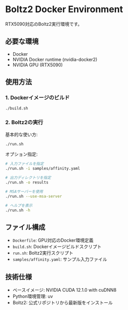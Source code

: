 # Boltz2 Docker Environment

RTX5090対応のBoltz2実行環境です。

## 必要な環境

- Docker
- NVIDIA Docker runtime (nvidia-docker2)
- NVIDIA GPU (RTX5090)

## 使用方法

### 1. Dockerイメージのビルド

```bash
./build.sh
```

### 2. Boltz2の実行

基本的な使い方:
```bash
./run.sh
```

オプション指定:
```bash
# 入力ファイルを指定
./run.sh -i samples/affinity.yaml

# 出力ディレクトリを指定
./run.sh -o results

# MSAサーバーを使用
./run.sh --use-msa-server

# ヘルプを表示
./run.sh -h
```

## ファイル構成

- `Dockerfile`: GPU対応のDocker環境定義
- `build.sh`: Dockerイメージビルドスクリプト
- `run.sh`: Boltz2実行スクリプト
- `samples/affinity.yaml`: サンプル入力ファイル

## 技術仕様

- ベースイメージ: NVIDIA CUDA 12.1.0 with cuDNN8
- Python環境管理: uv
- Boltz2: 公式リポジトリから最新版をインストール